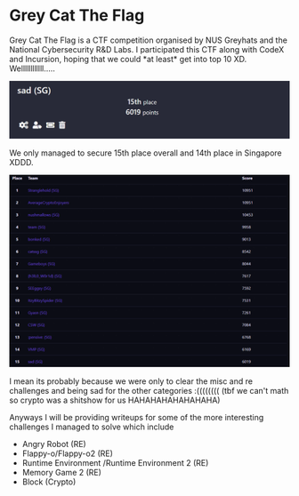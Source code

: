 # Grey Cat The Flag

Grey Cat The Flag is a CTF competition organised by NUS Greyhats and the National Cybersecurity R\&D Labs. I participated this CTF along with CodeX and Incursion, hoping that we could \*at least\* get into top 10 XD. Wellllllllllll.....

&#x20;

![pAin ](<../../.gitbook/assets/image (17) (1) (1).png>)

We only managed to secure 15th place overall and 14th place in Singapore XDDD.&#x20;

![The skill issue is real LOLLLLLLLLL](<../../.gitbook/assets/image (9) (1).png>)

I mean its probably because we were only to clear the misc and re challenges and being sad for the other categories :(((((((( (tbf we can't math so crypto was a shitshow for us HAHAHAHAHAHAHAHA)



Anyways I will be providing writeups for some of the more interesting challenges I managed to solve which include

* Angry Robot (RE)
* Flappy-o/Flappy-o2  (RE)
* Runtime Environment /Runtime Environment 2  (RE)
* Memory Game 2  (RE)
* Block (Crypto)
